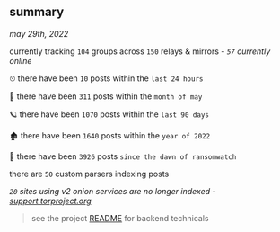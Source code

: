 
## summary
_may 29th, 2022_

currently tracking `104` groups across `150` relays & mirrors - _`57` currently online_

⏲ there have been `10` posts within the `last 24 hours`

🦈 there have been `311` posts within the `month of may`

🪐 there have been `1070` posts within the `last 90 days`

🏚 there have been `1640` posts within the `year of 2022`

🦕 there have been `3926` posts `since the dawn of ransomwatch`

there are `50` custom parsers indexing posts

_`20` sites using v2 onion services are no longer indexed - [support.torproject.org](https://support.torproject.org/onionservices/v2-deprecation/)_

> see the project [README](https://github.com/joshhighet/ransomwatch#ransomwatch--) for backend technicals

